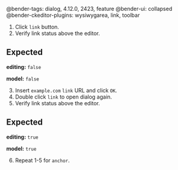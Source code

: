 @bender-tags: dialog, 4.12.0, 2423, feature
@bender-ui: collapsed
@bender-ckeditor-plugins: wysiwygarea, link, toolbar

1. Click `link` button.
2. Verify link status above the editor.

## Expected

**editing:** `false`

**model:** `false`


3. Insert `example.com` `link` URL and click `OK`.
4. Double click `link` to open dialog again.
5. Verify link status above the editor.

## Expected

**editing:** `true`

**model:** `true`

6. Repeat 1-5 for `anchor`.
